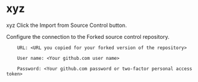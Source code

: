 # xyz
xyz
Click the Import from Source Control button.

Configure the connection to the Forked source control repository.

        URL: <URL you copied for your forked version of the repository>

        User name: <Your github.com user name>

        Password: <Your github.com password or two-factor personal access token>
